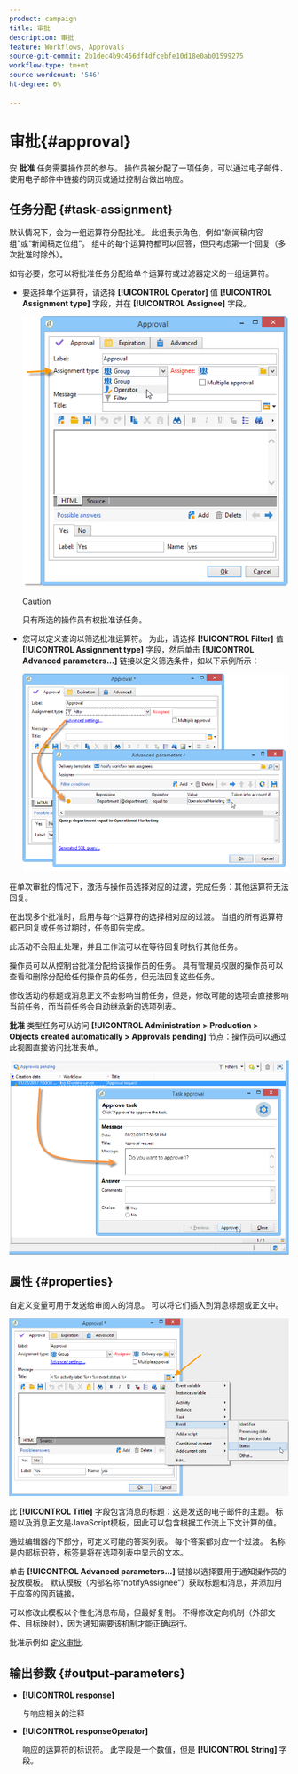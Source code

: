 ```yaml
---
product: campaign
title: 审批
description: 审批
feature: Workflows, Approvals
source-git-commit: 2b1dec4b9c456df4dfcebfe10d18e0ab01599275
workflow-type: tm+mt
source-wordcount: '546'
ht-degree: 0%

---
```


# 审批{#approval}



安 **批准** 任务需要操作员的参与。 操作员被分配了一项任务，可以通过电子邮件、使用电子邮件中链接的网页或通过控制台做出响应。

## 任务分配 {#task-assignment}

默认情况下，会为一组运算符分配批准。 此组表示角色，例如“新闻稿内容组”或“新闻稿定位组”。 组中的每个运算符都可以回答，但只考虑第一个回复（多次批准时除外）。

如有必要，您可以将批准任务分配给单个运算符或过滤器定义的一组运算符。

* 要选择单个运算符，请选择 **[!UICONTROL Operator]** 值 **[!UICONTROL Assignment type]** 字段，并在 **[!UICONTROL Assignee]** 字段。

   ![](assets/s_advuser_validation_box_assign.png)

   >[!CAUTION]
   >
   >只有所选的操作员有权批准该任务。

* 您可以定义查询以筛选批准运算符。 为此，请选择 **[!UICONTROL Filter]** 值 **[!UICONTROL Assignment type]** 字段，然后单击 **[!UICONTROL Advanced parameters...]** 链接以定义筛选条件，如以下示例所示：

   ![](assets/s_advuser_validation_box_filter.png)

在单次审批的情况下，激活与操作员选择对应的过渡，完成任务：其他运算符无法回复。

在出现多个批准时，启用与每个运算符的选择相对应的过渡。 当组的所有运算符都已回复或任务过期时，任务即告完成。

此活动不会阻止处理，并且工作流可以在等待回复时执行其他任务。

操作员可以从控制台批准分配给该操作员的任务。 具有管理员权限的操作员可以查看和删除分配给任何操作员的任务，但无法回复这些任务。

修改活动的标题或消息正文不会影响当前任务，但是，修改可能的选项会直接影响当前任务，而当前任务会自动继承新的选项列表。

**批准** 类型任务可从访问 **[!UICONTROL Administration > Production > Objects created automatically > Approvals pending]** 节点：操作员可以通过此视图直接访问批准表单。

![](assets/s_advuser_validation_from_console.png)

## 属性 {#properties}

自定义变量可用于发送给审阅人的消息。 可以将它们插入到消息标题或正文中。

![](assets/edit_validation.png)

此 **[!UICONTROL Title]** 字段包含消息的标题：这是发送的电子邮件的主题。 标题以及消息正文是JavaScript模板，因此可以包含根据工作流上下文计算的值。

通过编辑器的下部分，可定义可能的答案列表。 每个答案都对应一个过渡。 名称是内部标识符，标签是将在选项列表中显示的文本。

单击 **[!UICONTROL Advanced parameters...]** 链接以选择要用于通知操作员的投放模板。 默认模板（内部名称“notifyAssignee”）获取标题和消息，并添加用于应答的网页链接。

可以修改此模板以个性化消息布局，但最好复制。 不得修改定向机制（外部文件、目标映射），因为通知需要该机制才能正确运行。

批准示例如 [定义审批](define-approvals.md).

## 输出参数 {#output-parameters}

* **[!UICONTROL response]**

   与响应相关的注释

* **[!UICONTROL responseOperator]**

   响应的运算符的标识符。 此字段是一个数值，但是 **[!UICONTROL String]** 字段。
